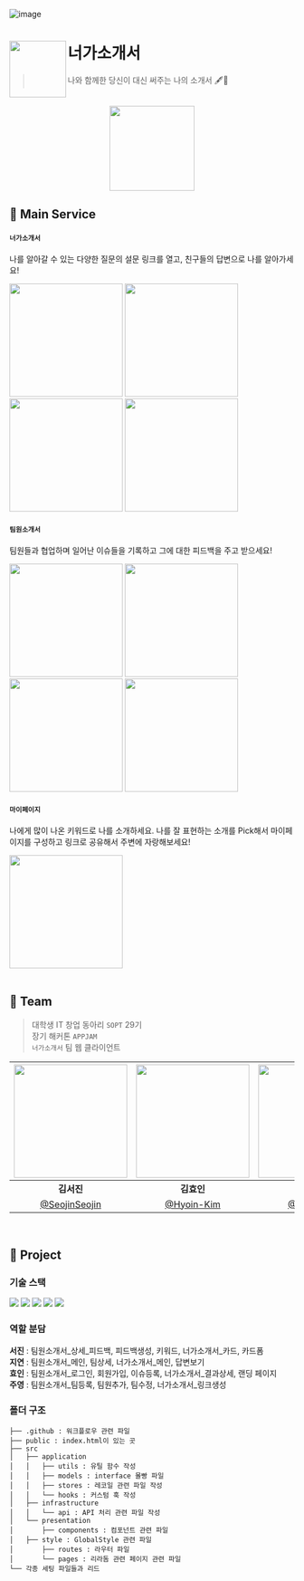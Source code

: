 ![image](https://user-images.githubusercontent.com/73823388/150393581-05b5d78e-6283-48d4-b983-f75ebaaca34b.png)

# 너가소개서<img src="https://user-images.githubusercontent.com/73823388/150399439-ae1c9902-8e37-45a3-a6a5-f3d29e7601a4.png" align=left width=100>

> 나와 함께한 당신이 대신 써주는 나의 소개서 🖋📓

<br />

<div align="center">
  <img src="https://user-images.githubusercontent.com/73823388/150405288-e6c19597-8ff6-49ac-911f-fe0d36c8e400.gif" width=150>

</div>



## 📓 Main Service



#### `너가소개서` <br />
나를 알아갈 수 있는 다양한 질문의 설문 링크를 열고, 친구들의 답변으로 나를 알아가세요! <br />
<div align="left">
<img src="https://user-images.githubusercontent.com/73823388/150408607-bf7d2bf2-16ab-4dfa-b27f-320b52af827a.png" width=200>
<img src="https://user-images.githubusercontent.com/73823388/150408727-93c3744a-444c-480c-a941-1346ff4ea2d0.png" width=200>
  <img src="https://user-images.githubusercontent.com/73823388/150408869-d1c5a594-9d08-436d-9054-4ce74e51a7b9.png" width=200>
   <img src="https://user-images.githubusercontent.com/73823388/150532865-59f7396d-c94b-4d87-83a8-a03da379bea1.png" width=200>
</div>


#### `팀원소개서` <br />
팀원들과 협업하며 일어난 이슈들을 기록하고 그에 대한 피드백을 주고 받으세요! <br />
<div align="left">
<img src="https://user-images.githubusercontent.com/73823388/150534199-9f5ba65c-a77f-4a85-bc5b-0d2dced5e0b2.png" width=200>
<img src="https://user-images.githubusercontent.com/73823388/150412223-db984eb7-c2db-4018-bf20-e4a77ca7c08d.png" width=200>
  <img src="https://user-images.githubusercontent.com/73823388/150533927-b9bbc079-e366-4dce-b2f8-dcf277c4a3ce.png" width=200>
   <img src="https://user-images.githubusercontent.com/73823388/150533291-a5ee42b2-81ca-43fd-9b48-fa7604d40af6.png" width=200>
</div>

#### `마이페이지` <br />
나에게 많이 나온 키워드로 나를 소개하세요. 나를 잘 표현하는 소개를 Pick해서 마이페이지를 구성하고 링크로 공유해서 주변에 자랑해보세요! <br />
<div align="left">
<img src="https://user-images.githubusercontent.com/73823388/150534348-973cdf41-034a-4c6f-81e0-9206ce536bd5.png" width=200>
</div>

<br />

## 📓 Team

> 대학생 IT 창업 동아리 `SOPT` 29기 <br />
> 장기 해커톤 `APPJAM` <br />
>  `너가소개서` 팀 웹 클라이언트 <br />

|<img src="https://user-images.githubusercontent.com/73823388/150397401-f3d3da1d-c684-49af-9c09-b9249500b6f2.png" width=200>|<img src="https://user-images.githubusercontent.com/73823388/150397586-80771a1c-b238-4c6e-9110-d4f852d3eb04.png" width=200>|<img src="https://user-images.githubusercontent.com/73823388/150397746-6ade7bc1-3c5f-4cbc-b1a0-9fe8599c1230.png" width=200>|<img src="https://user-images.githubusercontent.com/73823388/150397971-bc6a3585-5d1f-42fe-8fc8-36edcb4dcd2b.png" width=200>|
|:--:|:--:|:--:|:--:|
|**김서진**|**김효인**|**백지연**|**남주영**|
|[@SeojinSeojin](https://github.com/SeojinSeojin)|[@Hyoin-Kim](https://github.com/Hyoin-Kim)|[@100Gyeon](https://github.com/100Gyeon)|[@NamJwong](https://github.com/NamJwong)|

<br />

## 📓 Project
### 기술 스택
<div align="left">
  <img src="https://img.shields.io/badge/TypeScript-3178C6?style=flat-square&logo=typescript&logoColor=white"/>
  <img src="https://img.shields.io/badge/React-61DAFB?style=flat-square&logo=React&logoColor=white"/>
  <img src="https://img.shields.io/badge/recoil-764ABC?style=flat-square&logo=&logoColor=white"/>
  <img src="https://img.shields.io/badge/axios-339933?style=flat-square&logo=&logoColor=white"/>
   <img src="https://img.shields.io/badge/styled--components-DB7093?style=flat-square&logo=styled-components&logoColor=white"/>
</div>

### 역할 분담
**서진** : 팀원소개서_상세_피드백, 피드백생성, 키워드, 너가소개서_카드, 카드폼 <br />
**지연** : 팀원소개서_메인, 팀상세, 너가소개서_메인, 답변보기 <br />
**효인** : 팀원소개서_로그인, 회원가입, 이슈등록, 너가소개서_결과상세, 랜딩 페이지 <br />
**주영** : 팀원소개서_팀등록, 팀원추가, 팀수정, 너가소개서_링크생성

### 폴더 구조

```
├── .github : 워크플로우 관련 파일
├── public : index.html이 있는 곳
├── src
│   ├── application 
│   │   ├── utils : 유틸 함수 작성
│   │   ├── models : interface 몰빵 파일 
│   │   ├── stores : 레코일 관련 파일 작성
│   │   └── hooks : 커스텀 훅 작성 
│   ├── infrastructure 
│   │   └── api : API 처리 관련 파일 작성 
│   └── presentation 
│       ├── components : 컴포넌트 관련 파일 
│	├── style : GlobalStyle 관련 파일
│       ├── routes : 라우터 파일 
│       └── pages : 리라돔 관련 페이지 관련 파일 
└── 각종 세팅 파일들과 리드 
```
### 
